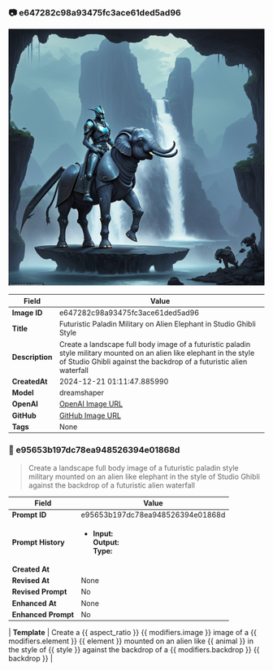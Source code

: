 

### 📷 e647282c98a93475fc3ace61ded5ad96 


![data.id](./e647282c98a93475fc3ace61ded5ad96.jpg)


| Field          | Value                                                                                                                     |
|----------------|---------------------------------------------------------------------------------------------------------------------------|
| **Image ID**             | e647282c98a93475fc3ace61ded5ad96                                                                                                             |
| **Title**           | Futuristic Paladin Military on Alien Elephant in Studio Ghibli Style                                                                                                       |
| **Description**           | Create a landscape full body image of a futuristic paladin style military mounted on an alien like elephant in the style of Studio Ghibli against the backdrop of a futuristic alien waterfall                                                                                                       |
| **CreatedAt**        | 2024-12-21 01:11:47.885990                                                                                                        |
| **Model**        | dreamshaper                                                                                                        |
| **OpenAI**         | [OpenAI Image URL](http://192.168.1.85:8081/generated-images/b641388078054.png)                                                                                |
| **GitHub**         | [GitHub Image URL](https://raw.githubusercontent.com/Caneta-Silva/studio-ghibli/refs/heads/main/images/e647282c98a93475fc3ace61ded5ad96/e647282c98a93475fc3ace61ded5ad96.jpg)                                                                                |
| **Tags**       | None                                                                                                                   |

### 📜 e95653b197dc78ea948526394e01868d

> Create a landscape full body image of a futuristic paladin style military mounted on an alien like elephant in the style of Studio Ghibli against the backdrop of a futuristic alien waterfall

| Field          | Value                                                                                                                                                                      |
|----------------|----------------------------------------------------------------------------------------------------------------------------------------------------------------------------|
| **Prompt ID**  | e95653b197dc78ea948526394e01868d                                                                                                                                                            |
| **Prompt History** | <ul><li>**Input:**  <br> **Output:**  <br> **Type:** </li></ul> |
| **Created At** |                                                                                                                                                    |
| **Revised At** | None                                                                                                                                                   |
| **Revised Prompt** | No                                                                                                                                                                      |
| **Enhanced At** | None                                                                                                                                                  |
| **Enhanced Prompt** | No                                                                                                                                                                    |

| **Template**   | Create a {{ aspect_ratio }} {{ modifiers.image }} image of a {{ modifiers.element }} {{ element }} mounted on an alien like {{ animal }} in the style of {{ style }} against the backdrop of a {{ modifiers.backdrop }} {{ backdrop }}                                                                                                                                           |


